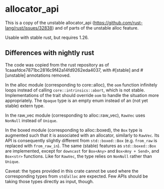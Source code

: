 # allocator_api

This is a copy of the unstable allocator_api
(https://github.com/rust-lang/rust/issues/32838) and of parts of the unstable
alloc feature.

Usable with stable rust, but requires 1.26.

## Differences with nightly rust

The code was copied from the rust repository as of
1caaafdce7871bc2816c9f42a14fd9262eda4037, with #[stable] and #[unstable]
annotations removed.

In the alloc module (corresponding to core::alloc), the `oom` function
infinitely loops instead of calling `core::intrinsics::abort`, which is not
stable. Implementations of the trait should override `oom` to handle the
situation more appropriately. The `Opaque` type is an empty enum instead of
an (not yet stable) extern type.

In the raw_vec module (corresponding to alloc::raw_vec), `RawVec` uses
`NonNull` instead of `Unique`.

In the boxed module (corresponding to alloc::boxed), the `Box` type is
augmented such that it is associated with an allocator, similarly to `RawVec`.
Its API is consequently slightly different from `std::boxed::Box` (e.g.
`from_raw` is replaced with `from_raw_in`). The same (stable) features as
`std::boxed::Box` are implemented, except for `downcast` for `Box<Any>` and
`Box<Any + Send>`, and `Box<str>` functions. Like for `RawVec`, the type
relies on `NonNull` rather than `Unique`.

Caveat: the types provided in this crate cannot be used where the corresponding
types from `std`/`alloc` are expected. Few APIs should be taking those types
directly as input, though.
